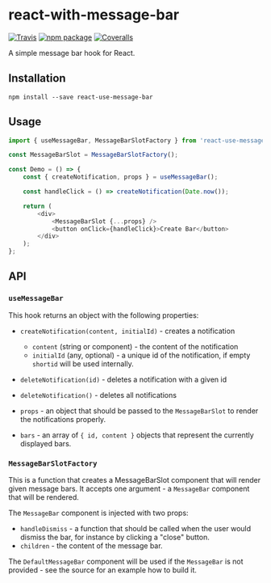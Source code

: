 # react-with-message-bar

[![Travis][build-badge]][build]
[![npm package][npm-badge]][npm]
[![Coveralls][coveralls-badge]][coveralls]

A simple message bar hook for React.

## Installation

```
npm install --save react-use-message-bar
```

## Usage

```js
import { useMessageBar, MessageBarSlotFactory } from 'react-use-message-bar';

const MessageBarSlot = MessageBarSlotFactory();

const Demo = () => {
	const { createNotification, props } = useMessageBar();

	const handleClick = () => createNotification(Date.now());

	return (
		<div>
			<MessageBarSlot {...props} />
			<button onClick={handleClick}>Create Bar</button>
		</div>
	);
};
```


## API

### `useMessageBar`

This hook returns an object with the following properties:

- `createNotification(content, initialId)` - creates a notification
  - `content` (string or component) - the content of the notification
  - `initialId` (any, optional) - a unique id of the notification, if empty `shortid` will be used internally.

- `deleteNotification(id)` - deletes a notification with a given id

- `deleteNotification()` - deletes all notifications

- `props` - an object that should be passed to the `MessageBarSlot` to render the notifications properly.

- `bars` - an array of `{ id, content }` objects that represent the currently displayed bars.

### `MessageBarSlotFactory`

This is a function that creates a MessageBarSlot component that will render given message bars. It accepts one argument - a `MessageBar` component that will be rendered.

The `MessageBar` component is injected with two props:
  - `handleDismiss` - a function that should be called when the user would dismiss the bar, for instance by clicking a "close" button.
  - `children` - the content of the message bar.

The `DefaultMessageBar` component will be used if the `MessageBar` is not provided - see the source for an example how to build it.


[build-badge]: https://travis-ci.org/intercaetera/react-use-message-bar.svg?branch=master
[build]: https://travis-ci.org/intercaetera/react-use-message-bar

[npm-badge]: https://img.shields.io/npm/v/npm-package.png?style=flat-square
[npm]: https://www.npmjs.org/package/react-use-message-bar

[coveralls-badge]: https://img.shields.io/coveralls/intercaetera/use-react-message-bar/master.png?style=flat-square
[coveralls]: https://coveralls.io/github/intercaetera/react-use-message-bar
